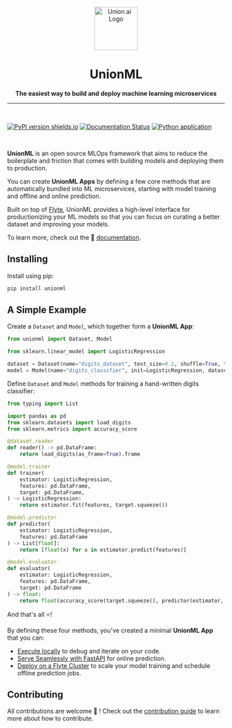 <p align="center">
  <img src="https://raw.githubusercontent.com/unionai-oss/unionml/main/docs/source/_static/images/union-logo.svg" alt="Union.ai Logo" width="100">
</p>

<h1 align="center">UnionML</h1>

<p align="center">
    <strong>The easiest way to build and deploy machine learning microservices</strong>
</p>

---

<br>

[![PyPI version shields.io](https://img.shields.io/pypi/v/unionml.svg?color=blue)](https://pypi.org/project/unionml/)
[![Documentation Status](https://readthedocs.org/projects/unionml/badge/?version=latest)](https://unionml.readthedocs.io/en/latest/?badge=latest)
[![Python application](https://github.com/unionai-oss/unionml/actions/workflows/build.yml/badge.svg)](https://github.com/unionai-oss/unionml/actions/workflows/build.yml)

<br>


**UnionML** is an open source MLOps framework that aims to reduce the boilerplate and friction
that comes with building models and deploying them to production.

You can create **UnionML Apps** by defining a few core methods that are automatically bundled
into ML microservices, starting with model training and offline and online prediction.

Built on top of [Flyte](https://docs.flyte.org/en/latest/), UnionML provides a high-level
interface for productionizing your ML models so that you can focus on curating a better dataset
and improving your models.

To learn more, check out the 📖 [documentation](https://unionml.readthedocs.io).

## Installing

Install using pip:

```bash
pip install unionml
```

## A Simple Example

Create a `Dataset` and `Model`, which together form a **UnionML App**:

```python
from unionml import Dataset, Model

from sklearn.linear_model import LogisticRegression

dataset = Dataset(name="digits_dataset", test_size=0.2, shuffle=True, targets=["target"])
model = Model(name="digits_classifier", init=LogisticRegression, dataset=dataset)
```

Define `Dataset` and `Model` methods for training a hand-written digits classifier:

```python
from typing import List

import pandas as pd
from sklearn.datasets import load_digits
from sklearn.metrics import accuracy_score

@dataset.reader
def reader() -> pd.DataFrame:
    return load_digits(as_frame=True).frame

@model.trainer
def trainer(
    estimator: LogisticRegression,
    features: pd.DataFrame,
    target: pd.DataFrame,
) -> LogisticRegression:
    return estimator.fit(features, target.squeeze())

@model.predictor
def predictor(
    estimator: LogisticRegression,
    features: pd.DataFrame
) -> List[float]:
    return [float(x) for x in estimator.predict(features)]

@model.evaluator
def evaluator(
    estimator: LogisticRegression,
    features: pd.DataFrame,
    target: pd.DataFrame
) -> float:
    return float(accuracy_score(target.squeeze(), predictor(estimator, features)))
```

And that's all ⭐️!

By defining these four methods, you've created a minimal **UnionML App** that you can:

- [Execute locally](https://unionml.readthedocs.io/en/latest/index.html#train-and-predict-locally) to debug and iterate on your code.
- [Serve Seamlessly with FastAPI](https://unionml.readthedocs.io/en/latest/index.html#serve-seamlessly-with-fastapi) for online prediction.
- [Deploy on a Flyte Cluster](https://unionml.readthedocs.io/en/latest/deploying.html) to scale your model training and schedule offline prediction jobs.

## Contributing

All contributions are welcome 🤝 ! Check out the [contribution guide](https://unionml.readthedocs.io/en/latest/contributing.html) to learn more about how to contribute.
